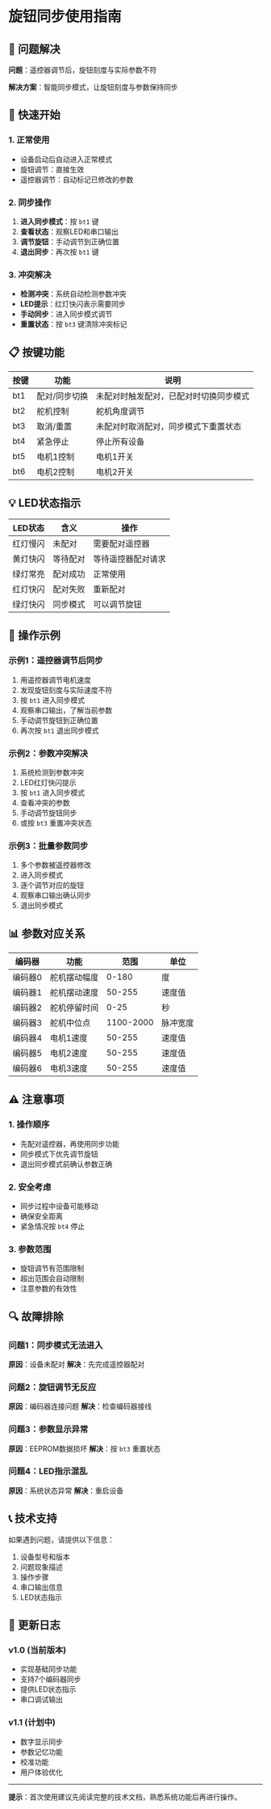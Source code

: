 # 旋钮同步使用指南

## 🎯 问题解决

**问题**：遥控器调节后，旋钮刻度与实际参数不符

**解决方案**：智能同步模式，让旋钮刻度与参数保持同步

## 🚀 快速开始

### 1. 正常使用
- 设备启动后自动进入正常模式
- 旋钮调节：直接生效
- 遥控器调节：自动标记已修改的参数

### 2. 同步操作
1. **进入同步模式**：按 `bt1` 键
2. **查看状态**：观察LED和串口输出
3. **调节旋钮**：手动调节到正确位置
4. **退出同步**：再次按 `bt1` 键

### 3. 冲突解决
- **检测冲突**：系统自动检测参数冲突
- **LED提示**：红灯快闪表示需要同步
- **手动同步**：进入同步模式调节
- **重置状态**：按 `bt3` 键清除冲突标记

## 📋 按键功能

| 按键 | 功能 | 说明 |
|------|------|------|
| bt1 | 配对/同步切换 | 未配对时触发配对，已配对时切换同步模式 |
| bt2 | 舵机控制 | 舵机角度调节 |
| bt3 | 取消/重置 | 未配对时取消配对，同步模式下重置状态 |
| bt4 | 紧急停止 | 停止所有设备 |
| bt5 | 电机1控制 | 电机1开关 |
| bt6 | 电机2控制 | 电机2开关 |

## 💡 LED状态指示

| LED状态 | 含义 | 操作 |
|---------|------|------|
| 红灯慢闪 | 未配对 | 需要配对遥控器 |
| 黄灯快闪 | 等待配对 | 等待遥控器配对请求 |
| 绿灯常亮 | 配对成功 | 正常使用 |
| 红灯快闪 | 配对失败 | 重新配对 |
| 绿灯快闪 | 同步模式 | 可以调节旋钮 |

## 🔧 操作示例

### 示例1：遥控器调节后同步
1. 用遥控器调节电机速度
2. 发现旋钮刻度与实际速度不符
3. 按 `bt1` 进入同步模式
4. 观察串口输出，了解当前参数
5. 手动调节旋钮到正确位置
6. 再次按 `bt1` 退出同步模式

### 示例2：参数冲突解决
1. 系统检测到参数冲突
2. LED红灯快闪提示
3. 按 `bt1` 进入同步模式
4. 查看冲突的参数
5. 手动调节旋钮同步
6. 或按 `bt3` 重置冲突状态

### 示例3：批量参数同步
1. 多个参数被遥控器修改
2. 进入同步模式
3. 逐个调节对应的旋钮
4. 观察串口输出确认同步
5. 退出同步模式

## 📊 参数对应关系

| 编码器 | 功能 | 范围 | 单位 |
|--------|------|------|------|
| 编码器0 | 舵机摆动幅度 | 0-180 | 度 |
| 编码器1 | 舵机摆动速度 | 50-255 | 速度值 |
| 编码器2 | 舵机停留时间 | 0-25 | 秒 |
| 编码器3 | 舵机中位点 | 1100-2000 | 脉冲宽度 |
| 编码器4 | 电机1速度 | 50-255 | 速度值 |
| 编码器5 | 电机2速度 | 50-255 | 速度值 |
| 编码器6 | 电机3速度 | 50-255 | 速度值 |

## ⚠️ 注意事项

### 1. 操作顺序
- 先配对遥控器，再使用同步功能
- 同步模式下优先调节旋钮
- 退出同步模式前确认参数正确

### 2. 安全考虑
- 同步过程中设备可能移动
- 确保安全距离
- 紧急情况按 `bt4` 停止

### 3. 参数范围
- 旋钮调节有范围限制
- 超出范围会自动限制
- 注意参数的有效性

## 🔍 故障排除

### 问题1：同步模式无法进入
**原因**：设备未配对
**解决**：先完成遥控器配对

### 问题2：旋钮调节无反应
**原因**：编码器连接问题
**解决**：检查编码器接线

### 问题3：参数显示异常
**原因**：EEPROM数据损坏
**解决**：按 `bt3` 重置状态

### 问题4：LED指示混乱
**原因**：系统状态异常
**解决**：重启设备

## 📞 技术支持

如果遇到问题，请提供以下信息：
1. 设备型号和版本
2. 问题现象描述
3. 操作步骤
4. 串口输出信息
5. LED状态指示

## 📝 更新日志

### v1.0 (当前版本)
- 实现基础同步功能
- 支持7个编码器同步
- 提供LED状态指示
- 串口调试输出

### v1.1 (计划中)
- 数字显示同步
- 参数记忆功能
- 校准功能
- 用户体验优化

---

**提示**：首次使用建议先阅读完整的技术文档，熟悉系统功能后再进行操作。 